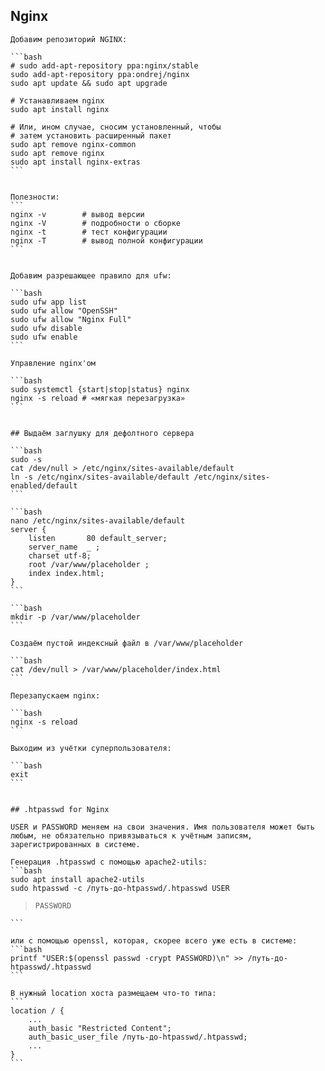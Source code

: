 ## Nginx
    
    Добавим репозиторий NGINX:
    
    ```bash
    # sudo add-apt-repository ppa:nginx/stable
    sudo add-apt-repository ppa:ondrej/nginx
    sudo apt update && sudo apt upgrade
    
    # Устанавливаем nginx
    sudo apt install nginx
    
    # Или, ином случае, сносим установленный, чтобы 
    # затем установить расширенный пакет
    sudo apt remove nginx-common
    sudo apt remove nginx
    sudo apt install nginx-extras
    ```
    
    
    Полезности:
    ```
    nginx -v        # вывод версии
    nginx -V        # подробности о сборке
    nginx -t        # тест конфигурации
    nginx -T        # вывод полной конфигурации
    ```
    
    
    Добавим разрешающее правило для ufw:
    
    ```bash
    sudo ufw app list
    sudo ufw allow "OpenSSH"
    sudo ufw allow "Nginx Full"
    sudo ufw disable
    sudo ufw enable
    ```
    
    Управление nginx'ом
    
    ```bash
    sudo systemctl {start|stop|status} nginx
    nginx -s reload # «мягкая перезагрузка»
    ```
    
    
    ## Выдаём заглушку для дефолтного сервера
    
    ```bash
    sudo -s
    cat /dev/null > /etc/nginx/sites-available/default
    ln -s /etc/nginx/sites-available/default /etc/nginx/sites-enabled/default
    ```
    
    ```bash
    nano /etc/nginx/sites-available/default
    server {
        listen       80 default_server;
        server_name  _ ;
        charset utf-8;
        root /var/www/placeholder ;
        index index.html;
    }
    ```
    
    ```bash
    mkdir -p /var/www/placeholder
    ```
    
    Создаём пустой индексный файл в /var/www/placeholder
    
    ```bash
    cat /dev/null > /var/www/placeholder/index.html
    ```
    
    Перезапускаем nginx:
    
    ```bash
    nginx -s reload 
    ```
    
    Выходим из учётки суперпользователя:
    
    ```bash
    exit
    ```
    
    
    ## .htpasswd for Nginx
    
    USER и PASSWORD меняем на свои значения. Имя пользователя может быть любым, не обязательно привязываться к учётным записям, зарегистрированных в системе.
    
    Генерация .htpasswd с помощью apache2-utils:
    ```bash
    sudo apt install apache2-utils
    sudo htpasswd -c /путь-до-htpasswd/.htpasswd USER
>     PASSWORD
    ```
    
    или с помощью openssl, которая, скорее всего уже есть в системе:
    ```bash
    printf "USER:$(openssl passwd -crypt PASSWORD)\n" >> /путь-до-htpasswd/.htpasswd
    ```
    
    В нужный location хоста размещаем что-то типа:
    ```
    location / {
        ...
        auth_basic "Restricted Content";
        auth_basic_user_file /путь-до-htpasswd/.htpasswd;
        ...
    }
    ```
    
